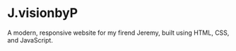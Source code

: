 # J.visionbyP
A modern, responsive website for my firend Jeremy, built using HTML, CSS, and JavaScript.
